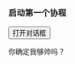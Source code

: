 ### 启动第一个协程

<link rel="stylesheet" type="text/css" href="../images/jquery.dialog.css">
<script>
window.onload = function() {
$.getScript("../images/jquery.dialog.js", function() {
    $(".dialog1").dialog({
        'title':'警告'
    },function(api){
        $('#btn1').click(function(){
            api.open();
        });
    });
});
}
</script>

<button id="btn1" class="button">打开对话框</button>
<div class="dialog dialog1">你确定我够帅吗？</div>


